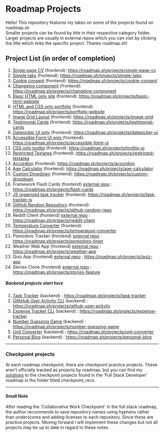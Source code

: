 # Roadmap Projects
Hello! This repository features my takes on some of the projects found on roadmap.sh <br> Smaller projects can be found by title in their respective category folder. Larger projects are usually in 
external repos which you can visit by clicking the title which links the specific project. Thanks roadmap.sh!

## Project List (in order of completion)

1. [Single page CV](https://github.com/cescosgames/roadmap_projects/tree/main/frontend_projects/single_page_HTML_cv_project) (frontend): https://roadmap.sh/projects/single-page-cv
2. [Simple tabs](https://github.com/cescosgames/roadmap_projects/tree/main/frontend_projects/simple_tabs) (frontend): https://roadmap.sh/projects/simple-tabs
3. [Cookie consent](https://github.com/cescosgames/roadmap_projects/tree/main/frontend_projects/cookie_consent) (frontend): https://roadmap.sh/projects/cookie-consent
4. [Changelog component](https://github.com/cescosgames/roadmap_projects/tree/main/frontend_projects/changelog_component) (frontend): https://roadmap.sh/projects/changelog-component
5. [Basic HTML only site](https://github.com/cescosgames/roadmap_projects/tree/main/frontend_projects/basic_html_only) (frontend): https://roadmap.sh/projects/basic-html-website
6. [HTML and CSS only portfolio](https://github.com/cescosgames/roadmap_projects/tree/main/frontend_projects/portfolio_project) (frontend): https://roadmap.sh/projects/portfolio-website
7. [Image Grid Layout](https://github.com/cescosgames/roadmap_projects/tree/main/frontend_projects/image_grid) (frontend): https://roadmap.sh/projects/image-grid
8. [Testimonial Cards](https://github.com/cescosgames/roadmap_projects/tree/main/frontend_projects/testimonial_cards) (frontend): https://roadmap.sh/projects/testimonial-cards
9. [Datepicker UI only](https://github.com/cescosgames/roadmap_projects/tree/main/frontend_projects/datepicker_UI) (frontend): https://roadmap.sh/projects/datepicker-ui
10. [Accessible Form UI only ](https://github.com/cescosgames/roadmap_projects/tree/main/frontend_projects/accessible_form_UI)(frontend): https://roadmap.sh/projects/accessible-form-ui
11. [CSS only tooltip](https://github.com/cescosgames/roadmap_projects/tree/main/frontend_projects/CSS_only_tooltip_UI) (frontend): https://roadmap.sh/projects/tooltip-ui
12. [Restricted Textarea](https://github.com/cescosgames/roadmap_projects/tree/main/frontend_projects/restricted_textarea) (frontend): https://roadmap.sh/projects/restricted-textarea
13. [Accordion](https://github.com/cescosgames/roadmap_projects/tree/main/frontend_projects/accordion) (frontend): https://roadmap.sh/projects/accordion
14. [Age Calculator](https://github.com/cescosgames/roadmap_projects/tree/main/frontend_projects/age_calculator) (frontend): https://roadmap.sh/projects/age-calculator
15. [Custom Dropdown](https://github.com/cescosgames/roadmap_projects/tree/main/frontend_projects/custom-dropdown) (frontend): https://roadmap.sh/projects/custom-dropdown
16. Framework Flash Cards (frontend) [external repo](https://github.com/cescosgames/react-flashcards) : https://roadmap.sh/projects/flash-cards
17. [JS organized task tracker](https://github.com/cescosgames/roadmap_projects/tree/main/frontend_projects/JStask-tracker) (frontend): https://roadmap.sh/projects/task-tracker-js
18. [GitHub Random Repository](https://github.com/cescosgames/roadmap_projects/tree/main/frontend_projects/github-random-repo) (frontend): https://roadmap.sh/projects/github-random-repo
19. Reddit Client (frontend) [external repo](https://github.com/cescosgames/newitt_project) : https://roadmap.sh/projects/reddit-client
20. [Temperature Converter](https://github.com/cescosgames/roadmap_projects/tree/main/frontend_projects/temperature-converter) (frontend): https://roadmap.sh/projects/temperature-converter
21. Pomodoro Tracker (frontend) [external repo](https://github.com/cescosgames/simplidoro) : https://roadmap.sh/projects/pomodoro-timer
22. Weather Web App (frontend) [external repo](https://github.com/cescosgames/bubweather) : https://roadmap.sh/projects/weather-app
23. Quiz App (frontend) [external repo](https://github.com/cescosgames/jsonquiz) : https://roadmap.sh/projects/quiz-app
24. Stories Clone (frontend) [external repo](https://github.com/cescosgames/story-clone) : https://roadmap.sh/projects/stories-feature

##### Backend projects start here
1. [Task Tracker](https://github.com/cescosgames/roadmap_projects/tree/main/backend_projects/TaskTrackerCLI) (backend) : https://roadmap.sh/projects/task-tracker
2. [GithHub User Activity CLI](https://github.com/cescosgames/roadmap_projects/tree/main/backend_projects/GithubUserActivity) (backend) : https://roadmap.sh/projects/github-user-activity
3. [Expense Tracker CLI](https://github.com/cescosgames/roadmap_projects/tree/main/backend_projects/expense-tracker) (backend) : https://roadmap.sh/projects/expense-tracker
4. [Number Guessing Game](https://github.com/cescosgames/roadmap_projects/tree/main/backend_projects/number-guesser) (backend) : https://roadmap.sh/projects/number-guessing-game
5. [Unit Converter](https://github.com/cescosgames/roadmap_projects/tree/main/backend_projects/unit-converter) (backend) : https://roadmap.sh/projects/unit-converter
6. [Personal Blog](https://github.com/cescosgames/express-personal-blog) (backend) : https://roadmap.sh/projects/personal-blog
<hr>

### Checkpoint projects

At each roadmap checkpoint, there are checkpoint practice projects. These aren't officially tracked as projects by roadmap, but you can find my [solutions](https://github.com/cescosgames/roadmap_projects/tree/main/checkpoint_recs) to the checkpoint projects
found in the 'Full Stack Developer' roadmap in the folder titled checkpoint_recs. 


<hr>

#### Small Note

After reading the 'Collaborative Work Checkpoint' in the full stack roadmap, the author recommends to save repository names using hyphens rather than underscores and adding licenses to each repository. Since these are practice projects. Moving forward I will implement these changes but not all projects may be up to date in regard to these notes.
